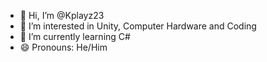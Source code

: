 - 👋 Hi, I’m @Kplayz23
- 👀 I’m interested in Unity, Computer Hardware and Coding
- 🌱 I’m currently learning C#
- 😄 Pronouns: He/Him


<!---
Kplayz23/Kplayz23 is a ✨ special ✨ repository because its `README.md` (this file) appears on your GitHub profile.
You can click the Preview link to take a look at your changes.
--->
